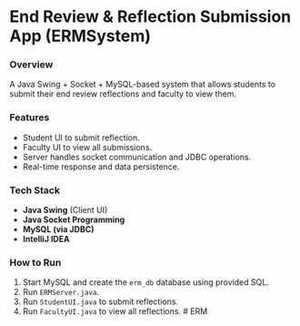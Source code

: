 # End Review & Reflection Submission App (ERMSystem)

### Overview
A Java Swing + Socket + MySQL-based system that allows students to submit their end review reflections and faculty to view them.

### Features
- Student UI to submit reflection.
- Faculty UI to view all submissions.
- Server handles socket communication and JDBC operations.
- Real-time response and data persistence.

### Tech Stack
- **Java Swing** (Client UI)
- **Java Socket Programming**
- **MySQL (via JDBC)**
- **IntelliJ IDEA**

### How to Run
1. Start MySQL and create the `erm_db` database using provided SQL.
2. Run `ERMServer.java`.
3. Run `StudentUI.java` to submit reflections.
4. Run `FacultyUI.java` to view all reflections.
#   E R M  
 